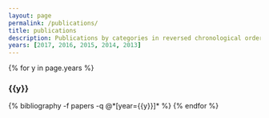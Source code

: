 ```yaml
---
layout: page
permalink: /publications/
title: publications
description: Publications by categories in reversed chronological order. Generated by jekyll-scholar.
years: [2017, 2016, 2015, 2014, 2013]
---
```


{% for y in page.years %}
  <h3 class="year">{{y}}</h3>
  {% bibliography -f papers -q @*[year={{y}}]* %}
{% endfor %}
